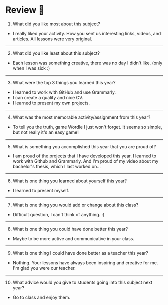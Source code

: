 # Review 🤩

1. What did you like most about this subject?
- I really liked your activity. How you sent us interesting links, videos, and articles. All lessons were very original.
---
2. What did you like least about this subject?
- Each lesson was something creative, there was no day I didn't like. (only when I was sick :)
---
3. What were the top 3 things you learned this year?
- I learned to work with GitHub and use Grammarly.
- I can create a quality and nice CV.
- I learned to present my own projects.
---
4. What was the most memorable activity/assignment from this year?
- To tell you the truth, game Wordle I just won't forget. It seems so simple, but not really it's an easy game!
---
5. What is something you accomplished this year that you are proud of?
- I am proud of the projects that I have developed this year. I learned to work with Github and Grammarly. And I'm proud of my video about my bachelor's thesis, which I last worked on...
---
6. What is one thing you learned about yourself this year?
- I learned to present myself.
---
7. What is one thing you would add or change about this class?
- Difficult question, I can't think of anything. :)
---
8. What is one thing you could have done better this year?
- Maybe to be more active and communicative in your class.
---
9. What is one thing I could have done better as a teacher this year?
- Nothing. Your lessons have always been inspiring and creative for me. I'm glad you were our teacher.
---
10. What advice would you give to students going into this subject next year?
- Go to class and enjoy them.
